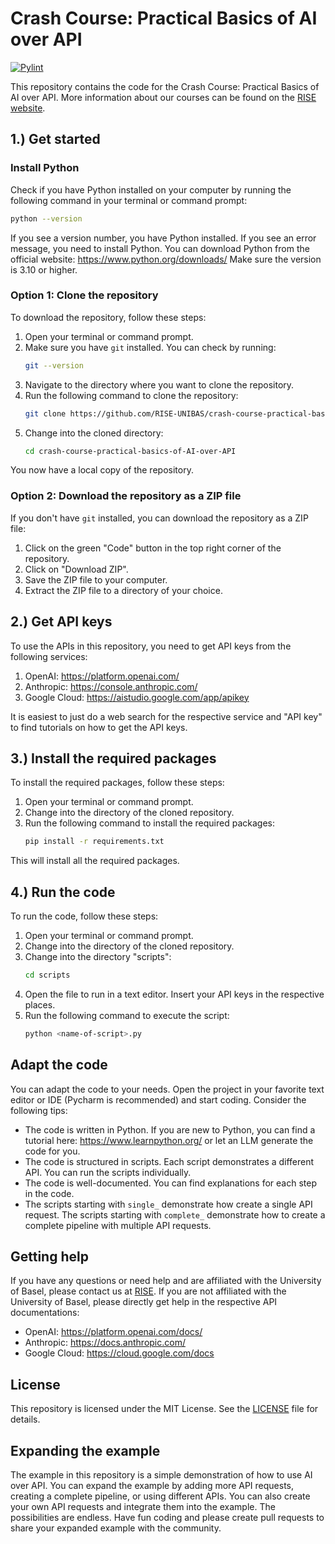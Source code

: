 # Crash Course: Practical Basics of AI over API      
[![Pylint](https://github.com/RISE-UNIBAS/crash-course-practical-basics-of-AI-over-API/actions/workflows/pylint.yml/badge.svg)](https://github.com/RISE-UNIBAS/crash-course-practical-basics-of-AI-over-API/actions/workflows/pylint.yml)

This repository contains the code for the Crash Course: Practical Basics of AI over API.
More information about our courses can be found on the [RISE website](https://www.rise.unibas.ch/).

## 1.) Get started

### Install Python
Check if you have Python installed on your computer by running the following command in your terminal or 
command prompt:
```sh
python --version
```
If you see a version number, you have Python installed. If you see an error message, you need to install Python.
You can download Python from the official website: https://www.python.org/downloads/
Make sure the version is 3.10 or higher.

### Option 1: Clone the repository
To download the repository, follow these steps:

1. Open your terminal or command prompt.
2. Make sure you have `git` installed. You can check by running:
    ```sh
    git --version
    ```
3. Navigate to the directory where you want to clone the repository.
4. Run the following command to clone the repository:
    ```sh
    git clone https://github.com/RISE-UNIBAS/crash-course-practical-basics-of-AI-over-API.git
    ```
5. Change into the cloned directory:
    ```sh
    cd crash-course-practical-basics-of-AI-over-API
    ```
You now have a local copy of the repository.

### Option 2: Download the repository as a ZIP file
If you don't have `git` installed, you can download the repository as a ZIP file:

1. Click on the green "Code" button in the top right corner of the repository.
2. Click on "Download ZIP".
3. Save the ZIP file to your computer.
4. Extract the ZIP file to a directory of your choice.

## 2.) Get API keys
To use the APIs in this repository, you need to get API keys from the following services:

1. OpenAI: https://platform.openai.com/
2. Anthropic: https://console.anthropic.com/
3. Google Cloud: https://aistudio.google.com/app/apikey

It is easiest to just do a web search for the respective service and "API key" to find tutorials on 
how to get the API keys.

## 3.) Install the required packages
To install the required packages, follow these steps:

1. Open your terminal or command prompt.
2. Change into the directory of the cloned repository.
3. Run the following command to install the required packages:
    ```sh
    pip install -r requirements.txt
    ```
This will install all the required packages.

## 4.) Run the code
To run the code, follow these steps:

1. Open your terminal or command prompt.
2. Change into the directory of the cloned repository.
3. Change into the directory "scripts":
    ```sh
    cd scripts
    ```
4. Open the file to run in a text editor. Insert your API keys in the respective places.
5. Run the following command to execute the script:
    ```sh
    python <name-of-script>.py
    ```
   
## Adapt the code
You can adapt the code to your needs. Open the project in your favorite text editor or IDE (Pycharm is recommended)
and start coding. Consider the following tips:

- The code is written in Python. If you are new to Python, you can find a tutorial here: https://www.learnpython.org/ or let an LLM generate the code for you.
- The code is structured in scripts. Each script demonstrates a different API. You can run the scripts individually.
- The code is well-documented. You can find explanations for each step in the code.
- The scripts starting with `single_` demonstrate how create a single API request. The scripts starting with 
 `complete_` demonstrate how to create a complete pipeline with multiple API requests.


## Getting help
If you have any questions or need help and are affiliated with the University of Basel, please contact us at 
[RISE](https://www.rise.unibas.ch/). If you are not affiliated with the University of Basel, please directly get help in the respective API documentations:

- OpenAI: https://platform.openai.com/docs/
- Anthropic: https://docs.anthropic.com/
- Google Cloud: https://cloud.google.com/docs


## License
This repository is licensed under the MIT License. See the [LICENSE](LICENSE) file for details.


## Expanding the example

The example in this repository is a simple demonstration of how to use AI over API. You can expand the example by
adding more API requests, creating a complete pipeline, or using different APIs. You can also create your own
API requests and integrate them into the example. The possibilities are endless. Have fun coding and please create pull 
requests to share your expanded example with the community.
